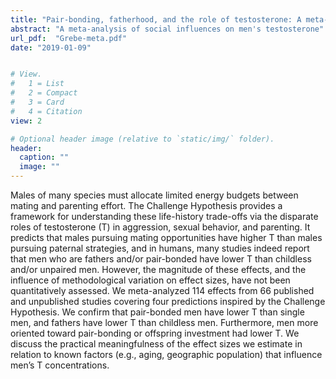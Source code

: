 ```yaml
---
title: "Pair-bonding, fatherhood, and the role of testosterone: A meta-analytic review"
abstract: "A meta-analysis of social influences on men's testosterone"
url_pdf:  "Grebe-meta.pdf"
date: "2019-01-09"


# View.
#   1 = List
#   2 = Compact
#   3 = Card
#   4 = Citation
view: 2

# Optional header image (relative to `static/img/` folder).
header:
  caption: ""
  image: ""
---
```


Males of many species must allocate limited energy budgets between mating and parenting effort. The Challenge Hypothesis provides a framework for understanding these life-history trade-offs via the disparate roles of testosterone (T) in aggression, sexual behavior, and parenting. It predicts that males pursuing mating opportunities have higher T than males pursuing paternal strategies, and in humans, many studies indeed report that men who are fathers and/or pair-bonded have lower T than childless and/or unpaired men. However, the magnitude of these effects, and the influence of methodological variation on effect sizes, have not been quantitatively assessed. We meta-analyzed 114 effects from 66 published and unpublished studies covering four predictions inspired by the Challenge Hypothesis. We confirm that pair-bonded men have lower T than single men, and fathers have lower T than childless men. Furthermore, men more oriented toward pair-bonding or offspring investment had lower T. We discuss the practical meaningfulness of the effect sizes we estimate in relation to known factors (e.g., aging, geographic population) that influence men’s T concentrations.
